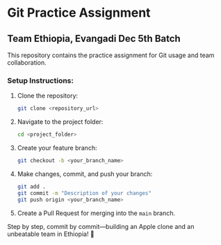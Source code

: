 
# Git Practice Assignment 

## Team Ethiopia, Evangadi Dec 5th Batch

This repository contains the practice assignment for Git usage and team collaboration.


### Setup Instructions:
1. Clone the repository:
    ```bash
    git clone <repository_url>
    ```

2. Navigate to the project folder:
    ```bash
    cd <project_folder>
    ```

3. Create your feature branch:
    ```bash
    git checkout -b <your_branch_name>
    ```

4. Make changes, commit, and push your branch:
    ```bash
    git add .
    git commit -m "Description of your changes"
    git push origin <your_branch_name>
    ```

5. Create a Pull Request for merging into the `main` branch.


Step by step, commit by commit—building an Apple clone and an unbeatable team in Ethiopia! 🍏


